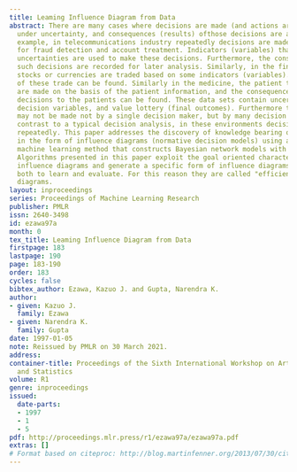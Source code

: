 ```yaml
---
title: Leaming Influence Diagram from Data
abstract: There are many cases where decisions are made (and actions are taken) repeatedly
  under uncertainty, and consequences (results) ofthose decisions are available. For
  example, in telecommunications industry repeatedly decisions are made every day
  for fraud detection and account treatment. Indicators (variables) that have large
  uncertainties are used to make these decisions. Furthermore, the consequences of
  such decisions are recorded for later analysis. Similarly, in the financial industry,
  stocks or currencies are traded based on some indicators (variables). The consequences
  of these trade can be found. Similarly in the medicine, the patient treatment decisions
  are made on the basis of the patient information, and the consequences of these
  decisions to the patients can be found. These data sets contain uncertain variables,
  decision variables, and value lottery (final outcomes). Furthermore these decisions
  may not be made not by a single decision maker, but by many decision makers. In
  contrast to a typical decision analysis, in these environments decisions are made
  repeatedly. This paper addresses the discovery of knowledge bearing on these decisions
  in the form of influence diagrams (normative decision models) using a novel supervised
  machine learning method that constructs Bayesian network models with decisions.
  Algorithms presented in this paper exploit the goal oriented characteristics o f
  influence diagrams and generate a specific form of influence diagrams that are efficient,
  both to learn and evaluate. For this reason they are called "efficient" influence
  diagrams.
layout: inproceedings
series: Proceedings of Machine Learning Research
publisher: PMLR
issn: 2640-3498
id: ezawa97a
month: 0
tex_title: Leaming Influence Diagram from Data
firstpage: 183
lastpage: 190
page: 183-190
order: 183
cycles: false
bibtex_author: Ezawa, Kazuo J. and Gupta, Narendra K.
author:
- given: Kazuo J.
  family: Ezawa
- given: Narendra K.
  family: Gupta
date: 1997-01-05
note: Reissued by PMLR on 30 March 2021.
address:
container-title: Proceedings of the Sixth International Workshop on Artificial Intelligence
  and Statistics
volume: R1
genre: inproceedings
issued:
  date-parts:
  - 1997
  - 1
  - 5
pdf: http://proceedings.mlr.press/r1/ezawa97a/ezawa97a.pdf
extras: []
# Format based on citeproc: http://blog.martinfenner.org/2013/07/30/citeproc-yaml-for-bibliographies/
---
```

